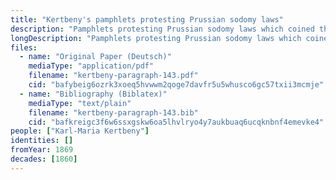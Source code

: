 ```yaml
---
title: "Kertbeny's pamphlets protesting Prussian sodomy laws"
description: "Pamphlets protesting Prussian sodomy laws which coined the terms \"homosexual\" and \"heterosexual\""
longDescription: "Pamphlets protesting Prussian sodomy laws which coined the terms \"homosexual\" and \"heterosexual\", as well as \"monosexual\""
files:
  - name: "Original Paper (Deutsch)"
    mediaType: "application/pdf"
    filename: "kertbeny-paragraph-143.pdf"
    cid: "bafybeig6ozrk3xoeq5hvwwm2qoge7davfr5u5whusco6gc57txii3mcmje"
  - name: "Bibliography (Biblatex)"
    mediaType: "text/plain"
    filename: "kertbeny-paragraph-143.bib"
    cid: "bafkreigc3f6w6ssxgskw6oa5lhvlryo4y7aukbuaq6ucqknbnf4emevke4"
people: ["Karl-Maria Kertbeny"]
identities: []
fromYear: 1869
decades: [1860]
---
```


